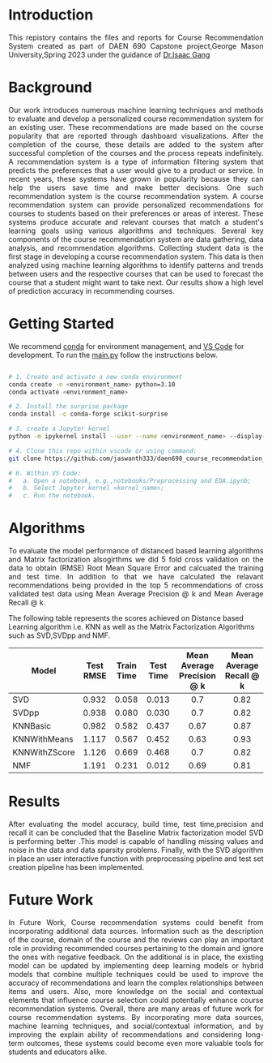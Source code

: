 # Introduction
<p align="justify"> 
This repistory contains the files and reports for Course Recommendation System created as part of DAEN 690 Capstone project,George Mason University,Spring 2023 under the guidance of <a href="MAILTO:igang@gmu.edu">Dr.Isaac Gang</a></p>

# Background
<p align="justify"> 
Our work introduces numerous machine learning techniques and methods to evaluate and develop a personalized course recommendation system for an existing user. These recommendations are made based on the course popularity that are reported through dashboard visualizations. After the completion of the course, these details are added to the system after successful completion of the courses and the process repeats indefinitely. A recommendation system is a type of information filtering system that predicts the preferences that a user would give to a product or service. In recent years, these systems have grown in popularity because they can help the users save time and make better decisions. One such recommendation system is the course recommendation system. A course recommendation system can provide personalized recommendations for courses to students based on their preferences or areas of interest. These systems produce accurate and relevant courses that match a student's learning goals using various algorithms and techniques. Several key components of the course recommendation system are data gathering, data analysis, and recommendation algorithms. Collecting student data is the first stage in developing a course recommendation system. This data is then analyzed using machine learning algorithms to identify patterns and trends between users and the respective courses that can be used to forecast the course that a student might want to take next. Our results show a high level of prediction accuracy in recommending courses.
</p>

# Getting Started

We recommend [conda](https://docs.conda.io/projects/conda/en/latest/glossary.html?highlight=environment#conda-environment) for environment management, and [VS Code](https://code.visualstudio.com/) for development. To run the [main.py](https://github.com/jaswanth333/daen690_course_recommendation_system/blob/main/main.py) follow the instructions below.


```bash

# 1. Create and activate a new conda environment
conda create -n <environment_name> python=3.10
conda activate <environment_name>

# 2. Install the surprise package
conda install -c conda-forge scikit-surprise

# 3. create a Jupyter kernel
python -m ipykernel install --user --name <environment_name> --display-name <kernel_name>

# 4. Clone this repo within vscode or using command:
git clone https://github.com/jaswanth333/daen690_course_recommendation_system

# 6. Within VS Code:
#   a. Open a notebook, e.g.,notebooks/Preprocessing and EDA.ipynb;  
#   b. Select Jupyter kernel <kernel_name>;
#   c. Run the notebook.

```
# Algorithms
<p align="justify"> 
To evaluate the model performance of distanced based learning algorithms and Matrix factorization alsogirthms we did 5 fold cross validation on the data to obtain (RMSE) Root Mean Square Error and calcuated the training and test time. In addition to that we have calculated the relavant recommendations being provided in the top 5 recommendations of cross validated test data using Mean Average Precision @ k and Mean Average Recall @ k.  

The following table represents the scores achieved on Distance based Learning algorithm i.e. KNN as well as the Matrix Factorization Algorithms such as SVD,SVDpp and NMF.


| Model         | Test RMSE | Train Time | Test Time |     Mean Average Precision @ k    |     Mean Average Recall @ k    |
|---------------|-----------|------------|-----------|:---------------------------------:|:------------------------------:|
| SVD           | 0.932     | 0.058      | 0.013     |                 0.7               |               0.82             |
| SVDpp         | 0.938     | 0.080      | 0.030     |                 0.7               |               0.82             |
| KNNBasic      | 0.982     | 0.582      | 0.437     |                0.67               |               0.87             |
| KNNWithMeans  | 1.117     | 0.567      | 0.452     |                0.63               |               0.93             |
| KNNWithZScore | 1.126     | 0.669      | 0.468     |                 0.7               |               0.82             |
| NMF           | 1.191     | 0.231      | 0.012     |                0.69               |               0.81             |
</p>

# Results
<p align="justify"> 
After evaluating the model accuracy, build time, test time,precision and recall it can be concluded that the Baseline Matrix factorization model SVD is performing better .This model is capable of handling missing values  and noise in the data and data sparsity problems. Finally, with the SVD algorithm in place an user interactive function with preprocessing pipeline and test set creation pipeline has been implemented. 
</p>

# Future Work
<p align="justify"> 
In Future Work, Course recommendation systems could benefit from incorporating additional data sources. Information such as the description of the course, domain of the course and the reviews can play an important role in providing recommended courses pertaining to the domain and ignore the ones with negative feedback. 
On the additional is in place, the existing model can be updated by implementing deep learning models or hybrid models that combine multiple techniques could be used to improve the accuracy of recommendations and learn the complex relationships between items and users.
Also, more knowledge on the social and contextual elements that influence course selection could potentially enhance course recommendation systems.
Overall, there are many areas of future work for course recommendation systems. By incorporating more data sources, machine learning techniques, and social/contextual information, and by improving the explain ability of recommendations and considering long-term outcomes, these systems could become even more valuable tools for students and educators alike.
</p>
